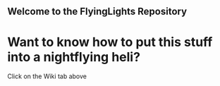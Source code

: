 ## Welcome to the FlyingLights Repository


# Want to know how to put this stuff into a nightflying heli?
Click on the Wiki tab above


